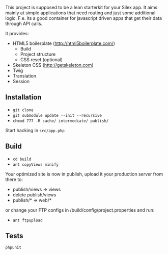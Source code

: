This project is supposed to be a lean starterkit for your Silex app.
It aims mainly at simple applications that need routing and just some additional logic. 
F.e. its a good container for javascript driven apps that get their data through API calls.

It provides:
* HTML5 boilerplate (http://html5boilerplate.com/)
  * Build
  * Project structure
  * CSS reset (optional)
* Skeleton CSS (http://getskeleton.com)
* Twig
* Translation
* Session

Installation
------------

*  `git clone`
*  `git submodule update --init --recursive`
*  `chmod 777 -R cache/ intermediate/ publish/`

Start hacking in `src/app.php`

Build
-----
*  `cd build`
*  `ant copyViews minify`

Your optimized site is now in publish, upload it your production server from there to:
*  publish/views => views
*  delete publish/views
*  publish/* => web/*

or change your FTP configs in /build/config/project.properties
and run:
*  `ant ftpupload`


Tests
-----
`phpunit`